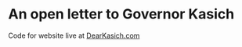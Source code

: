 # An open letter to Governor Kasich

Code for website live at [DearKasich.com](https://dearkasich.com)

